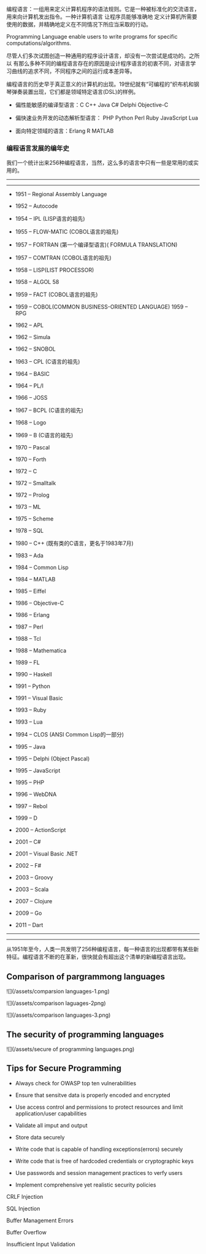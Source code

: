 
编程语言：一组用来定义计算机程序的语法规则。它是一种被标准化的交流语言，用来向计算机发出指令。一种计算机语言 让程序员能够准确地 定义计算机所需要使用的数据，并精确地定义在不同情况下所应当采取的行动。

Programming  Language enable users to write programs for specific computations/algorithms.

尽管人们多次试图创造一种通用的程序设计语言，却没有一次尝试是成功的。之所以 有那么多种不同的编程语言存在的原因是设计程序语言的初衷不同，对语言学习曲线的追求不同，不同程序之间的运行成本差异等。

编程语言的历史早于真正意义的计算机的出现。19世纪就有“可编程的”织布机和钢琴弹奏装置出现，它们都是领域特定语言\(DSL\)的样例。

* 偏性能敏感的编译型语言：C C++ Java C\# Delphi Objective-C

* 偏快速业务开发的动态解析型语言： PHP Python Perl Ruby JavaScript Lua

* 面向特定领域的语言：Erlang R MATLAB

### 编程语言发展的编年史

我们一个统计出来256种编程语言，当然，这么多的语言中只有一些是常用的或实用的。

---

---

* 1951 – Regional Assembly Language
* 1952 – Autocode
* 1954 – IPL \(LISP语言的祖先\)
* 1955 – FLOW-MATIC \(COBOL语言的祖先\)

* 1957 – FORTRAN \(第一个编译型语言\)\( FORMULA TRANSLATION\)
* 1957 – COMTRAN \(COBOL语言的祖先\)
* 1958 – LISP\(LIST PROCESSOR\)
* 1958 – ALGOL 58
* 1959 – FACT \(COBOL语言的祖先\)
* 1959 – COBOL\(COMMON BUSINESS-ORIENTED LANGUAGE\) 1959 – RPG

* 1962 – APL
* 1962 – Simula
* 1962 – SNOBOL
* 1963 – CPL \(C语言的祖先\)
* 1964 – BASIC
* 1964 – PL/I
* 1966 – JOSS
* 1967 – BCPL \(C语言的祖先\)
* 1968 – Logo
* 1969 – B \(C语言的祖先\) 
* 1970 – Pascal 
* 1970 – Forth

* 1972 – C
* 1972 – Smalltalk
* 1972 – Prolog
* 1973 – ML
* 1975 – Scheme
* 1978 – SQL

* 1980 – C++ \(既有类的C语言，更名于1983年7月\)
* 1983 – Ada
* 1984 – Common Lisp
* 1984 – MATLAB
* 1985 – Eiffel
* 1986 – Objective-C
* 1986 – Erlang
* 1987 – Perl
* 1988 – Tcl
* 1988 – Mathematica
* 1989 – FL
* 1990 – Haskell
* 1991 – Python
* 1991 – Visual Basic
* 1993 – Ruby
* 1993 – Lua
* 1994 – CLOS \(ANSI Common Lisp的一部分\)
* 1995 – Java
* 1995 – Delphi \(Object Pascal\)
* 1995 – JavaScript
* 1995 – PHP
* 1996 – WebDNA
* 1997 – Rebol
* 1999 – D
* 2000 – ActionScript
* 2001 – C\#
* 2001 – Visual Basic .NET
* 2002 – F\#
* 2003 – Groovy
* 2003 – Scala
* 2007 – Clojure
* 2009 – Go
* 2011 – Dart

---

---

从1951年至今，人类一共发明了256种编程语言，每一种语言的出现都带有某些新特征。编程语言不断的在革新，很快就会有超出这个清单的新编程语言出现。

## Comparison of pargrammong languages

![](/assets/comparsion languages-1.png)

![](/assets/comparison laguages-2png)

![](/assets/comparison languages-3.png)

## The security of programming languages

![](/assets/secure of programming languages.png)

## Tips for Secure Programming

* Always check for OWASP top ten vulnerabilities

* Ensure that sensitve data is properly encoded and encrypted

* Use access control and permissions to protect resources and limit application/user capabilities

* Validate all imput and output

* Store data securely

* Write code that is capable of handling exceptions\(errors\) securely

* Write code that is free of hardcoded credentials or cryptographic keys

* Use passwords and session management practices to verfy users

* Implement comprehensive yet realistic security policies

CRLF Injection

SQL Injection

Buffer Management Errors

Buffer Overflow

Insufficient Input Validation

